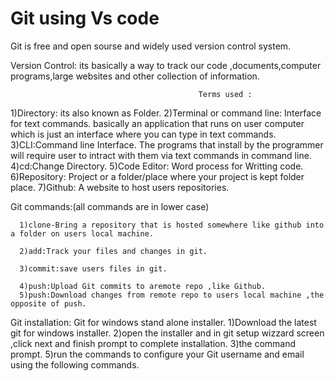 # Git using Vs code
Git is free and open sourse and widely used version control system.

Version Control:
   its basically a way to track our code ,documents,computer programs,large websites and other collection of information.
  

                                              Terms used :
1)Directory:
      its also known as Folder.
2)Terminal or command line:
      Interface for text commands.
      basically an application that runs on user computer which is just an interface where you can type in text commands.
3)CLI:Command line Interface.
      The programs that install by the programmer will require user to intract with them via text commands in command line.
4)cd:Change Directory.
5)Code Editor:
      Word process for Writting code.
6)Repository:
      Project or a folder/place where your project is kept folder place.
7)Github:
      A website to host users repositories.
      
      
      
      
Git commands:(all commands are in lower case)

      1)clone-Bring a repository that is hosted somewhere like github into a folder on users local machine.
      
      2)add:Track your files and changes in git.
      
      3)commit:save users files in git.
      
      4)push:Upload Git commits to aremote repo ,like Github.
      5)push:Download changes from remote repo to users local machine ,the opposite of push.
      
      
      
 
Git installation:
      Git for windows stand alone installer.
      1)Download the latest git for windows installer.
      2)open the installer and in git setup wizzard screen ,click next and finish prompt to complete installation.
      3)the command prompt.
      5)run the commands to configure your Git username and email using the following commands.
 

